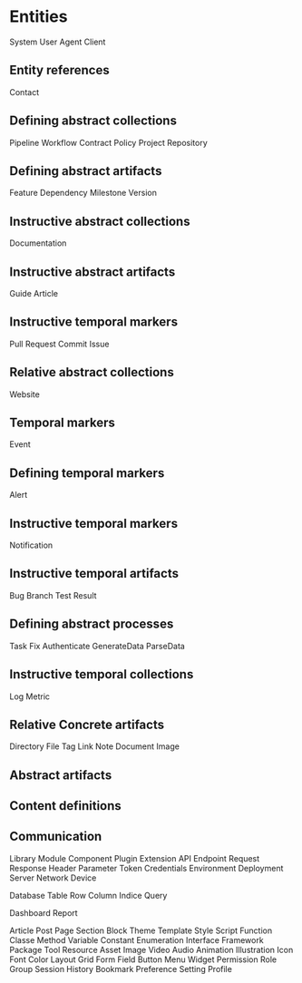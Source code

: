 # Entities

System
User
Agent
Client

## Entity references

Contact

## Defining abstract collections

Pipeline
Workflow
Contract
Policy
Project
Repository

## Defining abstract artifacts

Feature
Dependency
Milestone
Version

## Instructive abstract collections

Documentation

## Instructive abstract artifacts

Guide
Article

## Instructive temporal markers

Pull Request
Commit
Issue

## Relative abstract collections

Website

## Temporal markers

Event

## Defining temporal markers

Alert

## Instructive temporal markers

Notification

## Instructive temporal artifacts

Bug
Branch
Test
Result

## Defining abstract processes

Task
Fix
Authenticate
GenerateData
ParseData

## Instructive temporal collections

Log
Metric

## Relative Concrete artifacts

Directory
File
Tag
Link
Note
Document
Image

## Abstract artifacts



## Content definitions



## Communication

Library
Module
Component
Plugin
Extension
API
Endpoint
Request
Response
Header
Parameter
Token
Credentials
Environment
Deployment
Server
Network
Device

Database
Table
Row
Column
Indice
Query





Dashboard
Report



Article
Post
Page
Section
Block
Theme
Template
Style
Script
Function
Classe
Method
Variable
Constant
Enumeration
Interface
Framework
Package
Tool
Resource
Asset
Image
Video
Audio
Animation
Illustration
Icon
Font
Color
Layout
Grid
Form
Field
Button
Menu
Widget
Permission
Role
Group
Session
History
Bookmark
Preference
Setting
Profile
